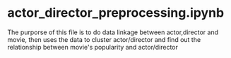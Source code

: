 # actor_director_preprocessing.ipynb
The purporse of this file is to do data linkage between actor,director and movie, then uses the data to cluster actor/director and find out the relationship between movie's popularity and actor/director
